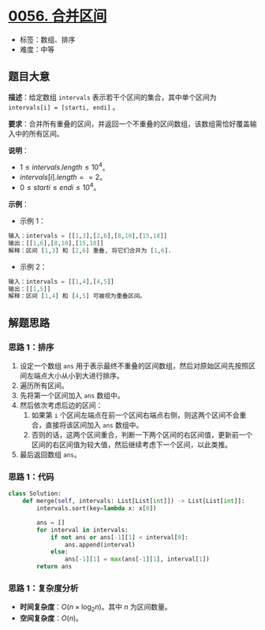 # [0056. 合并区间](https://leetcode.cn/problems/merge-intervals/)

- 标签：数组、排序
- 难度：中等

## 题目大意

**描述**：给定数组 `intervals` 表示若干个区间的集合，其中单个区间为 `intervals[i] = [starti, endi]` 。

**要求**：合并所有重叠的区间，并返回一个不重叠的区间数组，该数组需恰好覆盖输入中的所有区间。

**说明**：

- $1 \le intervals.length \le 10^4$。
- $intervals[i].length == 2$。
- $0 \le starti \le endi \le 10^4$。

**示例**：

- 示例 1：

```python
输入：intervals = [[1,3],[2,6],[8,10],[15,18]]
输出：[[1,6],[8,10],[15,18]]
解释：区间 [1,3] 和 [2,6] 重叠, 将它们合并为 [1,6].
```

- 示例 2：

```python
输入：intervals = [[1,4],[4,5]]
输出：[[1,5]]
解释：区间 [1,4] 和 [4,5] 可被视为重叠区间。
```

## 解题思路

### 思路 1：排序

1. 设定一个数组 `ans` 用于表示最终不重叠的区间数组，然后对原始区间先按照区间左端点大小从小到大进行排序。
2. 遍历所有区间。
3. 先将第一个区间加入 `ans` 数组中。
4. 然后依次考虑后边的区间：
   1. 如果第 `i` 个区间左端点在前一个区间右端点右侧，则这两个区间不会重合，直接将该区间加入 `ans` 数组中。
   2. 否则的话，这两个区间重合，判断一下两个区间的右区间值，更新前一个区间的右区间值为较大值，然后继续考虑下一个区间，以此类推。
5. 最后返回数组 `ans`。

### 思路 1：代码

```python
class Solution:
    def merge(self, intervals: List[List[int]]) -> List[List[int]]:
        intervals.sort(key=lambda x: x[0])

        ans = []
        for interval in intervals:
            if not ans or ans[-1][1] < interval[0]:
                ans.append(interval)
            else:
                ans[-1][1] = max(ans[-1][1], interval[1])
        return ans
```

### 思路 1：复杂度分析

- **时间复杂度**：$O(n \times \log_2 n)$。其中 $n$ 为区间数量。
- **空间复杂度**：$O(n)$。

